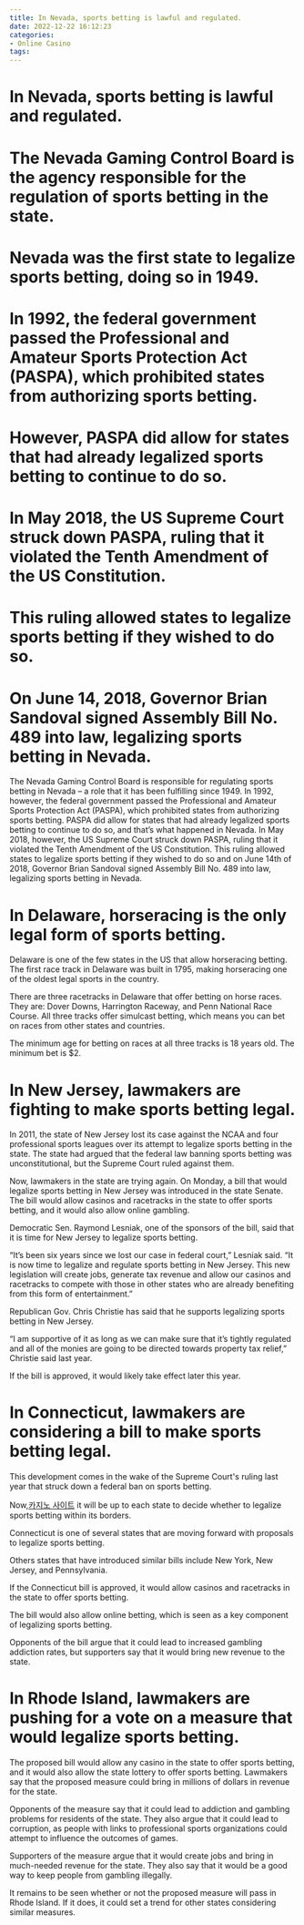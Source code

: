 ```yaml
---
title: In Nevada, sports betting is lawful and regulated.
date: 2022-12-22 16:12:23
categories:
- Online Casino
tags:
---
```



#  In Nevada, sports betting is lawful and regulated.

# The Nevada Gaming Control Board is the agency responsible for the regulation of sports betting in the state.

# Nevada was the first state to legalize sports betting, doing so in 1949.

# In 1992, the federal government passed the Professional and Amateur Sports Protection Act (PASPA), which prohibited states from authorizing sports betting.

# However, PASPA did allow for states that had already legalized sports betting to continue to do so.

# In May 2018, the US Supreme Court struck down PASPA, ruling that it violated the Tenth Amendment of the US Constitution.

# This ruling allowed states to legalize sports betting if they wished to do so.

# On June 14, 2018, Governor Brian Sandoval signed Assembly Bill No. 489 into law, legalizing sports betting in Nevada.

The Nevada Gaming Control Board is responsible for regulating sports betting in Nevada – a role that it has been fulfilling since 1949. In 1992, however, the federal government passed the Professional and Amateur Sports Protection Act (PASPA), which prohibited states from authorizing sports betting. PASPA did allow for states that had already legalized sports betting to continue to do so, and that’s what happened in Nevada. In May 2018, however, the US Supreme Court struck down PASPA, ruling that it violated the Tenth Amendment of the US Constitution. This ruling allowed states to legalize sports betting if they wished to do so and on June 14th of 2018, Governor Brian Sandoval signed Assembly Bill No. 489 into law, legalizing sports betting in Nevada.

#  In Delaware, horseracing is the only legal form of sports betting.

Delaware is one of the few states in the US that allow horseracing betting. The first race track in Delaware was built in 1795, making horseracing one of the oldest legal sports in the country.

There are three racetracks in Delaware that offer betting on horse races. They are: Dover Downs, Harrington Raceway, and Penn National Race Course. All three tracks offer simulcast betting, which means you can bet on races from other states and countries.

The minimum age for betting on races at all three tracks is 18 years old. The minimum bet is $2.

#  In New Jersey, lawmakers are fighting to make sports betting legal.

In 2011, the state of New Jersey lost its case against the NCAA and four professional sports leagues over its attempt to legalize sports betting in the state. The state had argued that the federal law banning sports betting was unconstitutional, but the Supreme Court ruled against them.

Now, lawmakers in the state are trying again. On Monday, a bill that would legalize sports betting in New Jersey was introduced in the state Senate. The bill would allow casinos and racetracks in the state to offer sports betting, and it would also allow online gambling.

Democratic Sen. Raymond Lesniak, one of the sponsors of the bill, said that it is time for New Jersey to legalize sports betting.

“It’s been six years since we lost our case in federal court,” Lesniak said. “It is now time to legalize and regulate sports betting in New Jersey. This new legislation will create jobs, generate tax revenue and allow our casinos and racetracks to compete with those in other states who are already benefiting from this form of entertainment.”

Republican Gov. Chris Christie has said that he supports legalizing sports betting in New Jersey.

“I am supportive of it as long as we can make sure that it’s tightly regulated and all of the monies are going to be directed towards property tax relief,” Christie said last year.

If the bill is approved, it would likely take effect later this year.

#  In Connecticut, lawmakers are considering a bill to make sports betting legal.

This development comes in the wake of the Supreme Court's ruling last year that struck down a federal ban on sports betting.

Now,[카지노 사이트](https://choegocasino.com/) it will be up to each state to decide whether to legalize sports betting within its borders.

Connecticut is one of several states that are moving forward with proposals to legalize sports betting.

Others states that have introduced similar bills include New York, New Jersey, and Pennsylvania.

If the Connecticut bill is approved, it would allow casinos and racetracks in the state to offer sports betting.

The bill would also allow online betting, which is seen as a key component of legalizing sports betting.

Opponents of the bill argue that it could lead to increased gambling addiction rates, but supporters say that it would bring new revenue to the state.

#  In Rhode Island, lawmakers are pushing for a vote on a measure that would legalize sports betting.

The proposed bill would allow any casino in the state to offer sports betting, and it would also allow the state lottery to offer sports betting. Lawmakers say that the proposed measure could bring in millions of dollars in revenue for the state.

Opponents of the measure say that it could lead to addiction and gambling problems for residents of the state. They also argue that it could lead to corruption, as people with links to professional sports organizations could attempt to influence the outcomes of games.

Supporters of the measure argue that it would create jobs and bring in much-needed revenue for the state. They also say that it would be a good way to keep people from gambling illegally.

It remains to be seen whether or not the proposed measure will pass in Rhode Island. If it does, it could set a trend for other states considering similar measures.